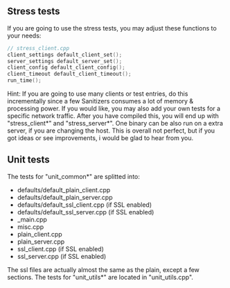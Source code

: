 ##  Stress tests
If you are going to use the stress tests, you may adjust these functions to your needs:
```cpp
// stress_client.cpp
client_settings default_client_set();
server_settings default_server_set();
client_config default_client_config();
client_timeout default_client_timeout();
run_time();
```
Hint: If you are going to use many clients or test entries, do this incrementally since a few Sanitizers consumes a lot of memory & processing power.
If you would like, you may also add your own tests for a specific network traffic.
After you have compiled this, you will end up with "stress_client*" and "stress_server*".
One binary can be also run on a extra server, if you are changing the host.
This is overall not perfect, but if you got ideas or see improvements, i would be glad to hear from you.

##  Unit tests
The tests for "unit_common*" are splitted into: 
- defaults/default_plain_client.cpp
- defaults/default_plain_server.cpp
- defaults/default_ssl_client.cpp (if SSL enabled)
- defaults/default_ssl_server.cpp (if SSL enabled)
- _main.cpp
- misc.cpp
- plain_client.cpp
- plain_server.cpp
- ssl_client.cpp (if SSL enabled)
- ssl_server.cpp (if SSL enabled)

The ssl files are actually almost the same as the plain, except a few sections.
The tests for "unit_utils*" are located in "unit_utils.cpp".